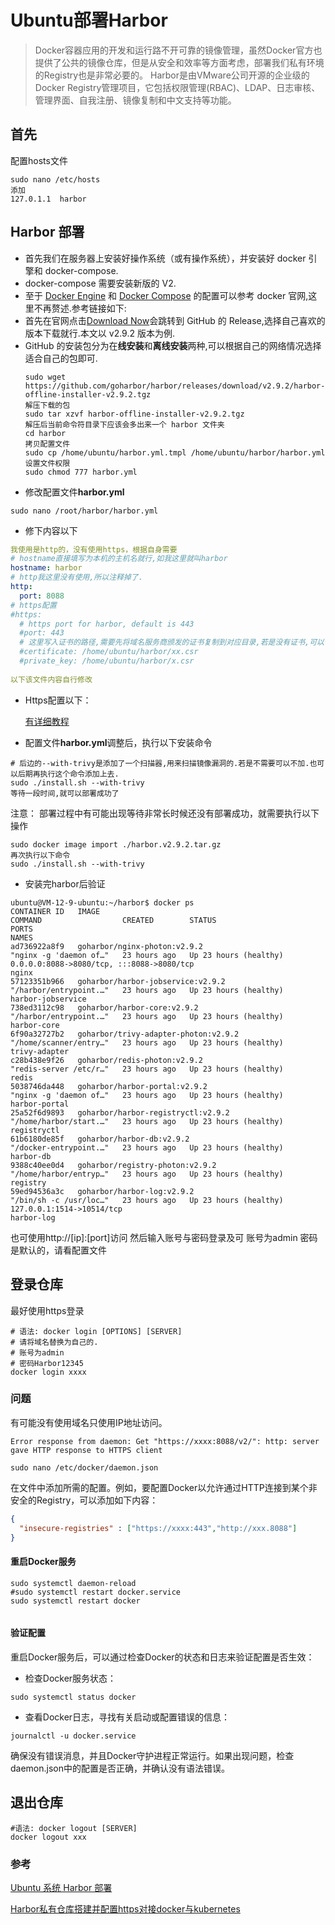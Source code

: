 # Ubuntu部署Harbor


>Docker容器应用的开发和运行路不开可靠的镜像管理，虽然Docker官方也提供了公共的镜像仓库，但是从安全和效率等方面考虑，部署我们私有环境的Registry也是非常必要的。 Harbor是由VMware公司开源的企业级的Docker Registry管理项目，它包括权限管理(RBAC)、LDAP、日志审核、管理界面、自我注册、镜像复制和中文支持等功能。
## 首先
配置hosts文件
``` shell
sudo nano /etc/hosts
添加
127.0.1.1  harbor 
```
  
## Harbor 部署
- 首先我们在服务器上安装好操作系统（或有操作系统），并安装好 docker 引擎和 docker-compose.
- docker-compose 需要安装新版的 V2.
- 至于 [Docker Engine](https://docs.docker.com/engine/install/ubuntu) 和 [Docker Compose](https://docs.docker.com/compose/install/linux) 的配置可以参考 docker 官网,这里不再赘述.参考链接如下:
- 首先在官网点击[Download Now](https://github.com/goharbor/harbor/releases)会跳转到 GitHub 的 Release,选择自己喜欢的版本下载就行.本文以 v2.9.2 版本为例.
- GitHub 的安装包分为在**线安装**和**离线安装**两种,可以根据自己的网络情况选择适合自己的包即可.
  ``` shell
  sudo wget https://github.com/goharbor/harbor/releases/download/v2.9.2/harbor-offline-installer-v2.9.2.tgz
  解压下载的包
  sudo tar xzvf harbor-offline-installer-v2.9.2.tgz 
  解压后当前命令符目录下应该会多出来一个 harbor 文件夹
  cd harbor 
  拷贝配置文件
  sudo cp /home/ubuntu/harbor.yml.tmpl /home/ubuntu/harbor/harbor.yml
  设置文件权限
  sudo chmod 777 harbor.yml
  ```
- 修改配置文件**harbor.yml**
```shell
sudo nano /root/harbor/harbor.yml
```
- 修下内容以下
```yaml
我使用是http的，没有使用https，根据自身需要
# hostname直接填写为本机的主机名就行,如我这里就叫harbor
hostname: harbor
# http我这里没有使用,所以注释掉了.
http:
  port: 8088
# https配置
#https:
  # https port for harbor, default is 443
  #port: 443
  # 这里写入证书的路径,需要先将域名服务商颁发的证书复制到对应目录,若是没有证书,可以仅使用http.
  #certificate: /home/ubuntu/harbor/xx.csr
  #private_key: /home/ubuntu/harbor/x.csr
  
以下该文件内容自行修改
```
 - Https配置以下：
  
   [有详细教程](https://goharbor.io/docs/2.10.0/install-config/configure-https)

- 配置文件**harbor.yml**调整后，执行以下安装命令
```shell
# 后边的--with-trivy是添加了一个扫描器,用来扫描镜像漏洞的.若是不需要可以不加.也可以后期再执行这个命令添加上去.
sudo ./install.sh --with-trivy
等待一段时间,就可以部署成功了
```
注意：
部署过程中有可能出现等待非常长时候还没有部署成功，就需要执行以下操作
``` shell
sudo docker image import ./harbor.v2.9.2.tar.gz
再次执行以下命令
sudo ./install.sh --with-trivy
```
- 安装完harbor后验证
```shell
ubuntu@VM-12-9-ubuntu:~/harbor$ docker ps 
CONTAINER ID   IMAGE                                                COMMAND                  CREATED        STATUS                            PORTS                                                                                           NAMES
ad736922a8f9   goharbor/nginx-photon:v2.9.2                         "nginx -g 'daemon of…"   23 hours ago   Up 23 hours (healthy)             0.0.0.0:8088->8080/tcp, :::8088->8080/tcp                                                       nginx
57123351b966   goharbor/harbor-jobservice:v2.9.2                    "/harbor/entrypoint.…"   23 hours ago   Up 23 hours (healthy)                                                                                                             harbor-jobservice
738ed3112c98   goharbor/harbor-core:v2.9.2                          "/harbor/entrypoint.…"   23 hours ago   Up 23 hours (healthy)                                                                                                             harbor-core
6f90a32727b2   goharbor/trivy-adapter-photon:v2.9.2                 "/home/scanner/entry…"   23 hours ago   Up 23 hours (healthy)                                                                                                             trivy-adapter
c28b438e9f26   goharbor/redis-photon:v2.9.2                         "redis-server /etc/r…"   23 hours ago   Up 23 hours (healthy)                                                                                                             redis
5038746da448   goharbor/harbor-portal:v2.9.2                        "nginx -g 'daemon of…"   23 hours ago   Up 23 hours (healthy)                                                                                                             harbor-portal
25a52f6d9893   goharbor/harbor-registryctl:v2.9.2                   "/home/harbor/start.…"   23 hours ago   Up 23 hours (healthy)                                                                                                             registryctl
61b6180de85f   goharbor/harbor-db:v2.9.2                            "/docker-entrypoint.…"   23 hours ago   Up 23 hours (healthy)                                                                                                             harbor-db
9388c40ee0d4   goharbor/registry-photon:v2.9.2                      "/home/harbor/entryp…"   23 hours ago   Up 23 hours (healthy)                                                                                                             registry
59ed94536a3c   goharbor/harbor-log:v2.9.2                           "/bin/sh -c /usr/loc…"   23 hours ago   Up 23 hours (healthy)             127.0.0.1:1514->10514/tcp                                                                       harbor-log

  ```
  也可使用http://[ip]:[port]访问
  然后输入账号与密码登录及可
  账号为admin
  密码是默认的，请看配置文件

## 登录仓库
最好使用https登录
```shell
# 语法: docker login [OPTIONS] [SERVER]
# 请将域名替换为自己的.
# 账号为admin
# 密码Harbor12345
docker login xxxx
```

### 问题
有可能没有使用域名只使用IP地址访问。

 `Error response from daemon: Get "https://xxxx:8088/v2/": http: server gave HTTP response to HTTPS client`
 
```shell
sudo nano /etc/docker/daemon.json
```
在文件中添加所需的配置。例如，要配置Docker以允许通过HTTP连接到某个非安全的Registry，可以添加如下内容：
```json
{
  "insecure-registries" : ["https://xxxx:443","http://xxx.8088"]
}
```

#### 重启Docker服务

```shell
sudo systemctl daemon-reload
#sudo systemctl restart docker.service
sudo systemctl restart docker


```
#### 验证配置
重启Docker服务后，可以通过检查Docker的状态和日志来验证配置是否生效：
- 检查Docker服务状态：
```shell
sudo systemctl status docker
```
- 查看Docker日志，寻找有关启动或配置错误的信息：
```shell
journalctl -u docker.service
```
确保没有错误消息，并且Docker守护进程正常运行。如果出现问题，检查daemon.json中的配置是否正确，并确认没有语法错误。
## 退出仓库
```shell
#语法: docker logout [SERVER]
docker logout xxx
```

### 参考
[Ubuntu 系统 Harbor 部署](https://github.com/EasilyNET/docs/blob/main/Harbor/harbor%E9%83%A8%E7%BD%B2.md?plain=1#L148)

[Harbor私有仓库搭建并配置https对接docker与kubernetes](https://segmentfault.com/a/1190000043223828)

